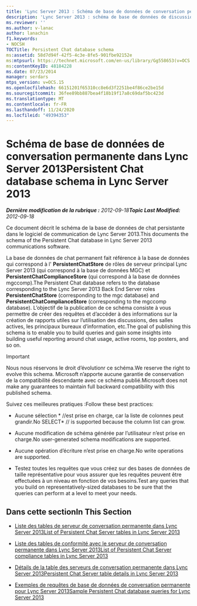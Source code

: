 ```yaml
---
title: 'Lync Server 2013 : Schéma de base de données de conversation permanente'
description: 'Lync Server 2013 : schéma de base de données de discussions persistantes.'
ms.reviewer: ''
ms.author: v-lanac
author: lanachin
f1.keywords:
- NOCSH
TOCTitle: Persistent Chat database schema
ms:assetid: 58d7d94f-42f5-4c3e-8fe5-901fbe92152e
ms:mtpsurl: https://technet.microsoft.com/en-us/library/Gg558653(v=OCS.15)
ms:contentKeyID: 48184228
ms.date: 07/23/2014
manager: serdars
mtps_version: v=OCS.15
ms.openlocfilehash: 66151201f65310cc8e6d3f2251be4f86ce2be15d
ms.sourcegitcommit: 36fee89bb887bea4f18b19f17a8c69daf5bc423d
ms.translationtype: MT
ms.contentlocale: fr-FR
ms.lasthandoff: 11/24/2020
ms.locfileid: "49394353"
---
```

# <a name="persistent-chat-database-schema-in-lync-server-2013"></a><span data-ttu-id="5f012-103">Schéma de base de données de conversation permanente dans Lync Server 2013</span><span class="sxs-lookup"><span data-stu-id="5f012-103">Persistent Chat database schema in Lync Server 2013</span></span>

<div data-xmlns="http://www.w3.org/1999/xhtml">

<div class="topic" data-xmlns="http://www.w3.org/1999/xhtml" data-msxsl="urn:schemas-microsoft-com:xslt" data-cs="https://msdn.microsoft.com/">

<div data-asp="https://msdn2.microsoft.com/asp">



</div>

<div id="mainSection">

<div id="mainBody"><span data-ttu-id="5f012-104">

<span> </span></span><span class="sxs-lookup"><span data-stu-id="5f012-104">

<span> </span></span></span>

<span data-ttu-id="5f012-105">_**Dernière modification de la rubrique :** 2012-09-18_</span><span class="sxs-lookup"><span data-stu-id="5f012-105">_**Topic Last Modified:** 2012-09-18_</span></span>

<span data-ttu-id="5f012-106">Ce document décrit le schéma de la base de données de chat persistante dans le logiciel de communication de Lync Server 2013.</span><span class="sxs-lookup"><span data-stu-id="5f012-106">This documents the schema of the Persistent Chat database in Lync Server 2013 communications software.</span></span>

<span data-ttu-id="5f012-107">La base de données de chat permanent fait référence à la base de données qui correspond à l' **PersistentChatStore** de rôles de serveur principal Lync Server 2013 (qui correspond à la base de données MGC) et **PersistentChatComplianceStore** (qui correspond à la base de données mgccomp).</span><span class="sxs-lookup"><span data-stu-id="5f012-107">The Persistent Chat database refers to the database corresponding to the Lync Server 2013 Back End Server roles **PersistentChatStore** (corresponding to the mgc database) and **PersistentChatComplianceStore** (corresponding to the mgccomp database).</span></span> <span data-ttu-id="5f012-108">L’objectif de la publication de ce schéma consiste à vous permettre de créer des requêtes et d’accéder à des informations sur la création de rapports utiles sur l’utilisation des discussions, des salles actives, les principaux bureaux d’information, etc.</span><span class="sxs-lookup"><span data-stu-id="5f012-108">The goal of publishing this schema is to enable you to build queries and gain some insights into building useful reporting around chat usage, active rooms, top posters, and so on.</span></span>

<div>


> [!IMPORTANT]  
> <span data-ttu-id="5f012-109">Nous nous réservons le droit d’évolutionr ce schéma.</span><span class="sxs-lookup"><span data-stu-id="5f012-109">We reserve the right to evolve this schema.</span></span> <span data-ttu-id="5f012-110">Microsoft n’apporte aucune garantie de conservation de la compatibilité descendante avec ce schéma publié.</span><span class="sxs-lookup"><span data-stu-id="5f012-110">Microsoft does not make any guarantees to maintain full backward compatibility with this published schema.</span></span>



</div>

<span data-ttu-id="5f012-111">Suivez ces meilleures pratiques :</span><span class="sxs-lookup"><span data-stu-id="5f012-111">Follow these best practices:</span></span>

  - <span data-ttu-id="5f012-112">Aucune sélection \* //est prise en charge, car la liste de colonnes peut grandir.</span><span class="sxs-lookup"><span data-stu-id="5f012-112">No SELECT\* // is supported because the column list can grow.</span></span>

  - <span data-ttu-id="5f012-113">Aucune modification de schéma générée par l’utilisateur n’est prise en charge.</span><span class="sxs-lookup"><span data-stu-id="5f012-113">No user-generated schema modifications are supported.</span></span>

  - <span data-ttu-id="5f012-114">Aucune opération d’écriture n’est prise en charge.</span><span class="sxs-lookup"><span data-stu-id="5f012-114">No write operations are supported.</span></span>

  - <span data-ttu-id="5f012-115">Testez toutes les requêtes que vous créez sur des bases de données de taille représentative pour vous assurer que les requêtes peuvent être effectuées à un niveau en fonction de vos besoins.</span><span class="sxs-lookup"><span data-stu-id="5f012-115">Test any queries that you build on representatively-sized databases to be sure that the queries can perform at a level to meet your needs.</span></span>

<div>

## <a name="in-this-section"></a><span data-ttu-id="5f012-116">Dans cette section</span><span class="sxs-lookup"><span data-stu-id="5f012-116">In This Section</span></span>

  - [<span data-ttu-id="5f012-117">Liste des tables de serveur de conversation permanente dans Lync Server 2013</span><span class="sxs-lookup"><span data-stu-id="5f012-117">List of Persistent Chat Server tables in Lync Server 2013</span></span>](lync-server-2013-list-of-persistent-chat-server-tables.md)

  - [<span data-ttu-id="5f012-118">Liste des tables de conformité avec le serveur de conversation permanente dans Lync Server 2013</span><span class="sxs-lookup"><span data-stu-id="5f012-118">List of Persistent Chat Server compliance tables in Lync Server 2013</span></span>](lync-server-2013-list-of-persistent-chat-server-compliance-tables.md)

  - [<span data-ttu-id="5f012-119">Détails de la table des serveurs de conversation permanente dans Lync Server 2013</span><span class="sxs-lookup"><span data-stu-id="5f012-119">Persistent Chat Server table details in Lync Server 2013</span></span>](lync-server-2013-persistent-chat-server-table-details.md)

  - [<span data-ttu-id="5f012-120">Exemples de requêtes de base de données de conversation permanente pour Lync Server 2013</span><span class="sxs-lookup"><span data-stu-id="5f012-120">Sample Persistent Chat database queries for Lync Server 2013</span></span>](lync-server-2013-sample-persistent-chat-database-queries.md)

<span data-ttu-id="5f012-121"></div>

</div>

<span> </span>

</div>

</div>

</span><span class="sxs-lookup"><span data-stu-id="5f012-121"></div>

</div>

<span> </span>

</div>

</div>

</span></span></div>

